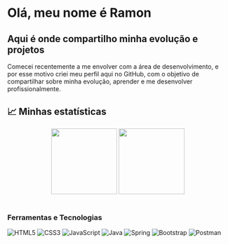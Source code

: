 # Olá, meu nome é Ramon

## Aqui é onde compartilho minha evolução e projetos

Comecei recentemente a me envolver com a área de desenvolvimento, e por esse motivo criei meu perfil aqui no GitHub, com o objetivo de compartilhar sobre minha evolução, aprender e me desenvolver profissionalmente.

## :chart_with_upwards_trend: Minhas estatísticas

 <div align='center'>
  <img height="150em" src="https://github-readme-stats.vercel.app/api?username=Ramon-BG&show_icons=true&theme=blue-green&include_all_commits=true&count_private=true"/>
  <img height="150em" src="https://github-readme-stats.vercel.app/api/top-langs/?username=Ramon-BG&layout=compact&langs_count=7&theme=blue-green"/>
</div>
</br>

<!-- ### Estou aprendendo -->

### Ferramentas e Tecnologias

![HTML5](https://img.shields.io/badge/html5-%23E34F26.svg?style=for-the-badge&logo=html5&logoColor=white)
![CSS3](https://img.shields.io/badge/css3-%231572B6.svg?style=for-the-badge&logo=css3&logoColor=white)
![JavaScript](https://img.shields.io/badge/javascript-%23323330.svg?style=for-the-badge&logo=javascript&logoColor=%23F7DF1E)
![Java](https://img.shields.io/badge/java-%23ED8B00.svg?style=for-the-badge&logo=java&logoColor=white)
![Spring](https://img.shields.io/badge/spring-%236DB33F.svg?style=for-the-badge&logo=spring&logoColor=white)
![Bootstrap](https://img.shields.io/badge/bootstrap-%23563D7C.svg?style=for-the-badge&logo=bootstrap&logoColor=white)
![Postman](https://img.shields.io/badge/Postman-FF6C37?style=for-the-badge&logo=postman&logoColor=white)

<!-- ### Tenho interesse em aprender -->


